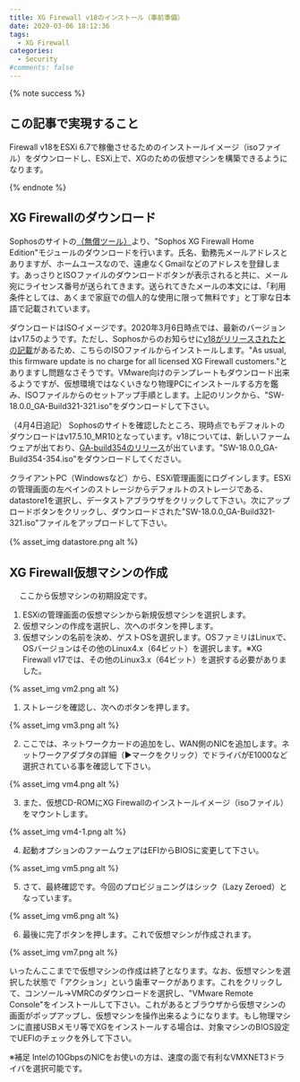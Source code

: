 ```yaml
---
title: XG Firewall v18のインストール（事前準備）
date: 2020-03-06 18:12:36
tags:
  - XG Firewall
categories:
  - Security
#comments: false
---
```

{% note success  %}

## この記事で実現すること

Firewall v18をESXi 6.7で稼働させるためのインストールイメージ（isoファイル）をダウンロードし、ESXi上で、XGのための仮想マシンを構築できるようになります。

{% endnote %}

<!-- more -->
## XG Firewallのダウンロード

Sophosのサイトの[（無償ツール）](https://www.sophos.com/ja-jp/products/free-tools.aspx)より、"Sophos XG Firewall Home Edition"モジュールのダウンロードを行います。氏名、勤務先メールアドレスとありますが、ホームユースなので、遠慮なくGmailなどのアドレスを登録します。あっさりとISOファイルのダウンロードボタンが表示されると共に、メール宛にライセンス番号が送られてきます。送られてきたメールの本文には、「利用条件としては、あくまで家庭での個人的な使用に限って無料です」と丁寧な日本語で記載されています。
<!-- more -->
ダウンロードはISOイメージです。2020年3月6日時点では、最新のバージョンはv17.5のようです。ただし、Sophosからのお知らせに[v18がリリースされたとの記載](https://community.sophos.com/products/xg-firewall/b/blog/posts/sophos-xg-firewall-v18-is-now-available)があるため、こちらのISOファイルからインストールします。"As usual, this firmware update is no charge for all licensed XG Firewall customers."とありますし問題なさそうです。VMware向けのテンプレートもダウンロード出来るようですが、仮想環境ではなくいきなり物理PCにインストールする方を鑑み、ISOファイルからのセットアップ手順とします。上記のリンクから、"SW-18.0.0_GA-Build321-321.iso"をダウンロードして下さい。

（4月4日追記）
Sophosのサイトを確認したところ、現時点でもデフォルトのダウンロードはv17.5.10_MR10となっています。v18については、新しいファームウェアが出ており、[GA-build354のリリース](https://community.sophos.com/products/xg-firewall/b/blog/posts/xg-firewall-v18-ga_2d00_build354-is-now-available)が出ています。"SW-18.0.0_GA-Build354-354.iso"をダウンロードしてください。

クライアントPC（Windowsなど）から、ESXi管理画面にログインします。ESXiの管理画面の左ペインのストレージからデフォルトのストレージである、datastore1を選択し、データストアブラウザをクリックして下さい。次にアップロードボタンをクリックし、ダウンロードされた"SW-18.0.0_GA-Build321-321.iso"ファイルをアップロードして下さい。

{% asset_img datastore.png alt %}
 　
## XG Firewall仮想マシンの作成
 　
ここから仮想マシンの初期設定です。

1. ESXiの管理画面の仮想マシンから新規仮想マシンを選択します。
2. 仮想マシンの作成を選択し、次へのボタンを押します。
3. 仮想マシンの名前を決め、ゲストOSを選択します。OSファミリはLinuxで、OSバージョンはその他のLinux4.x（64ビット）を選択します。※XG Firewall v17では、その他のLinux3.x（64ビット）を選択する必要がありました。

{% asset_img vm2.png alt %}

1. ストレージを確認し、次へのボタンを押します。

{% asset_img vm3.png alt %}

2. ここでは、ネットワークカードの追加をし、WAN側のNICを追加します。ネットワークアダプタの詳細（▶︎マークをクリック）でドライバがE1000など選択されている事を確認して下さい。

{% asset_img vm4.png alt %}

3. また、仮想CD-ROMにXG Firewallのインストールイメージ（isoファイル）をマウントします。

{% asset_img vm4-1.png alt %}

4. 起動オプションのファームウェアはEFIからBIOSに変更して下さい。

{% asset_img vm5.png alt %}

5. さて、最終確認です。今回のプロビジョニングはシック（Lazy Zeroed）となっています。

{% asset_img vm6.png alt %}

6. 最後に完了ボタンを押します。これで仮想マシンが作成されます。

{% asset_img vm7.png alt %}

いったんここまでで仮想マシンの作成は終了となります。なお、仮想マシンを選択した状態で「アクション」という歯車マークがあります。これをクリックして、コンソール→VMRCのダウンロードを選択し、"VMware Remote Console"をインストールして下さい。これがあるとブラウザから仮想マシンの画面がポップアップし、仮想マシンを操作出来るようになります。もし物理マシンに直接USBメモリ等でXGをインストールする場合は、対象マシンのBIOS設定でUEFIのチェックを外して下さい。

※補足
Intelの10GbpsのNICをお使いの方は、速度の面で有利なVMXNET3ドライバを選択可能です。
